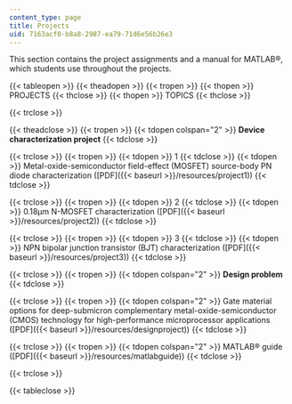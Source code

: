 ```yaml
---
content_type: page
title: Projects
uid: 7163acf0-b8a8-2987-ea79-71d6e56b26e3
---
```


This section contains the project assignments and a manual for MATLAB®, which students use throughout the projects.

{{< tableopen >}}
{{< theadopen >}}
{{< tropen >}}
{{< thopen >}}
PROJECTS
{{< thclose >}}
{{< thopen >}}
TOPICS
{{< thclose >}}

{{< trclose >}}

{{< theadclose >}}
{{< tropen >}}
{{< tdopen colspan="2" >}}
**Device characterization project**
{{< tdclose >}}

{{< trclose >}}
{{< tropen >}}
{{< tdopen >}}
1
{{< tdclose >}}
{{< tdopen >}}
Metal-oxide-semiconductor field-effect (MOSFET) source-body PN diode characterization ([PDF]({{< baseurl >}}/resources/project1))
{{< tdclose >}}

{{< trclose >}}
{{< tropen >}}
{{< tdopen >}}
2
{{< tdclose >}}
{{< tdopen >}}
0.18μm N-MOSFET characterization ([PDF]({{< baseurl >}}/resources/project2))
{{< tdclose >}}

{{< trclose >}}
{{< tropen >}}
{{< tdopen >}}
3
{{< tdclose >}}
{{< tdopen >}}
NPN bipolar junction transistor (BJT) characterization ([PDF]({{< baseurl >}}/resources/project3))
{{< tdclose >}}

{{< trclose >}}
{{< tropen >}}
{{< tdopen colspan="2" >}}
**Design problem**
{{< tdclose >}}

{{< trclose >}}
{{< tropen >}}
{{< tdopen colspan="2" >}}
Gate material options for deep-submicron complementary metal-oxide-semiconductor (CMOS) technology for high-performance microprocessor applications ([PDF]({{< baseurl >}}/resources/designproject))
{{< tdclose >}}

{{< trclose >}}
{{< tropen >}}
{{< tdopen colspan="2" >}}
MATLAB® guide ([PDF]({{< baseurl >}}/resources/matlabguide))
{{< tdclose >}}

{{< trclose >}}

{{< tableclose >}}
